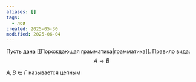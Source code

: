 ```yaml
---
aliases: []
tags:
  - лои
created: 2025-05-30
modified: 2025-06-04
---
```

Пусть дана [[Порождающая грамматика|грамматика]]. Правило вида:
$$
A \rightarrow B
$$

$A, B \in \Gamma$ называется цепным
